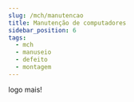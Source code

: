 ```yaml
---
slug: /mch/manutencao
title: Manutenção de computadores
sidebar_position: 6
tags:
  - mch
  - manuseio
  - defeito
  - montagem
---
```


logo mais!
